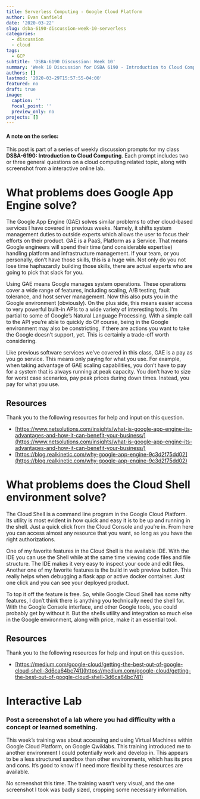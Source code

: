 ```yaml
---
title: Serverless Computing - Google Cloud Platform
author: Evan Canfield
date: '2020-03-22'
slug: dsba-6190-discussion-week-10-serverless
categories:
  - discussion
  - cloud
tags:
  - GCP
subtitle: 'DSBA-6190 Discussion: Week 10'
summary: 'Week 10 Discussion for DSBA 6190 - Introduction to Cloud Computing'
authors: []
lastmod: '2020-03-29T15:57:55-04:00'
featured: no
draft: true
image:
  caption: ''
  focal_point: ''
  preview_only: no
projects: []
---
```

#### A note on the series:
This post is part of a series of weekly discussion prompts for my class **DSBA-6190: Introduction to Cloud Computing**. Each prompt includes two or three general questions on a cloud computing related topic, along with screenshot from a interactive online lab.

# What problems does Google App Engine solve?
The Google App Engine (GAE) solves similar problems to other cloud-based services I have covered in previous weeks. Namely, it shifts system management duties to outside experts which allows the user to focus their efforts on their product. GAE is a PaaS, Platform as a Service. That means Google engineers will spend their time (and considerable expertise) handling platform and infrastructure management. If your team, or you personally, don’t have those skills, this is a huge win. Not only do you not lose time haphazardly building those skills, there are actual experts who are going to pick that slack for you.

Using GAE means Google manages system operations. These operations cover a wide range of features, including scaling, A/B testing, fault tolerance, and host server management. Now this also puts you in the Google environment (obviously). On the plus side, this means easier access to very powerful built-in APIs to a wide variety of interesting tools. I’m partial to some of Google’s Natural Language Processing. With a simple call to the API you’re able to quickly do Of course, being in the Google environment may also be constricting, if there are actions you want to take the Google doesn’t support, yet. This is certainly a trade-off worth considering.

Like previous software services we’ve covered in this class, GAE is a pay as you go service. This means only paying for what you use. For example, when taking advantage of GAE scaling capabilities, you don’t have to pay for a system that is always running at peak capacity. You don’t have to size for worst case scenarios, pay peak prices during down times. Instead, you pay for what you use.

## Resources
Thank you to the following resources for help and input on this question.

* [https://www.netsolutions.com/insights/what-is-google-app-engine-its-advantages-and-how-it-can-benefit-your-business/](https://www.netsolutions.com/insights/what-is-google-app-engine-its-advantages-and-how-it-can-benefit-your-business/)
* [https://blog.realkinetic.com/why-google-app-engine-9c3d2f75dd02](https://blog.realkinetic.com/why-google-app-engine-9c3d2f75dd02)

# What problems does the Cloud Shell environment solve?
The Cloud Shell is a command line program in the Google Cloud Platform. Its utility is most evident in how quick and easy it is to be up and running in the shell. Just a quick click from the Cloud Console and you’re in. From here you can access almost any resource that you want, so long as you have the right authorizations.

One of my favorite features in the Cloud Shell is the available IDE. With the IDE you can use the Shell while at the same time viewing code files and file structure. The IDE makes it very easy to inspect your code and edit files. Another one of my favorite features is the build in web preview button. This really helps when debugging a flask app or active docker container. Just one click and you can see your deployed product.

To top it off the feature is free. So, while Google Cloud Shell has some nifty features, I don’t think there is anything you technically need the shell for. With the Google Console interface, and other Google tools, you could probably get by without it. But the shells utility and integration so much else in the Google environment, along with price, make it an essential tool.

## Resources
Thank you to the following resources for help and input on this question.

* [https://medium.com/google-cloud/getting-the-best-out-of-google-cloud-shell-3d6ca64bc741](https://medium.com/google-cloud/getting-the-best-out-of-google-cloud-shell-3d6ca64bc741)

# Interactive Lab
### Post a screenshot of a lab where you had difficulty with a concept or learned something.
This week’s training was about accessing and using Virtual Machines within Google Cloud Platform, on Google Qwiklabs. This training introduced me to another environment I could potentially work and develop in. This appears to be a less structured sandbox than other environments, which has its pros and cons. It’s good to know if I need more flexibility these resources are available.

No screenshot this time. The training wasn’t very visual, and the one screenshot I took was badly sized, cropping some necessary information.


